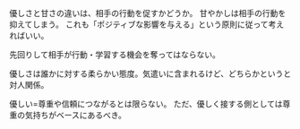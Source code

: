 優しさと甘さの違いは、相手の行動を促すかどうか。
甘やかしは相手の行動を抑えてしまう。
これも「ポジティブな影響を与える」という原則に従って考えればいい。

先回りして相手が行動・学習する機会を奪ってはならない。

優しさは誰かに対する柔らかい態度。気遣いに含まれるけど、どちらかというと対人関係。

優しい=尊重や信頼につながるとは限らない。
ただ、優しく接する側としては尊重の気持ちがベースにあるべき。
